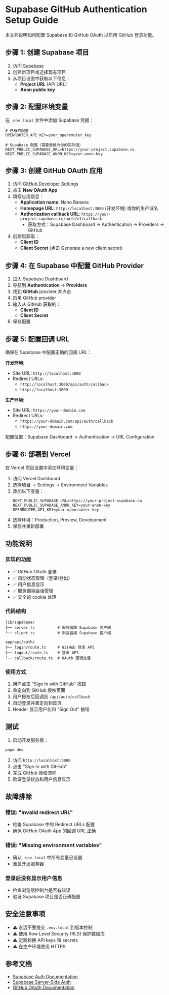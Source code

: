 # Supabase GitHub Authentication Setup Guide

本文档说明如何配置 Supabase 和 GitHub OAuth 以启用 GitHub 登录功能。

## 步骤 1: 创建 Supabase 项目

1. 访问 [Supabase](https://supabase.com/)
2. 创建新项目或选择现有项目
3. 从项目设置中获取以下信息：
   - **Project URL** (API URL)
   - **Anon public key**

## 步骤 2: 配置环境变量

在 `.env.local` 文件中添加 Supabase 凭据：

```env
# 已有的配置
OPENROUTER_API_KEY=your_openrouter_key

# Supabase 配置（需要替换为你的实际值）
NEXT_PUBLIC_SUPABASE_URL=https://your-project.supabase.co
NEXT_PUBLIC_SUPABASE_ANON_KEY=your-anon-key
```

## 步骤 3: 创建 GitHub OAuth 应用

1. 访问 [GitHub Developer Settings](https://github.com/settings/developers)
2. 点击 **New OAuth App**
3. 填写应用信息：
   - **Application name**: Nano Banana
   - **Homepage URL**: `http://localhost:3000` (开发环境) 或你的生产域名
   - **Authorization callback URL**: `https://your-project.supabase.co/auth/v1/callback`
     - 获取方式：Supabase Dashboard → Authentication → Providers → GitHub
4. 创建后获取：
   - **Client ID**
   - **Client Secret** (点击 Generate a new client secret)

## 步骤 4: 在 Supabase 中配置 GitHub Provider

1. 进入 Supabase Dashboard
2. 导航到 **Authentication** → **Providers**
3. 找到 **GitHub** provider 并点击
4. 启用 GitHub provider
5. 输入从 GitHub 获取的：
   - **Client ID**
   - **Client Secret**
6. 保存配置

## 步骤 5: 配置回调 URL

确保在 Supabase 中配置正确的回调 URL：

**开发环境:**
- Site URL: `http://localhost:3000`
- Redirect URLs:
  - `http://localhost:3000/api/auth/callback`
  - `http://localhost:3000`

**生产环境:**
- Site URL: `https://your-domain.com`
- Redirect URLs:
  - `https://your-domain.com/api/auth/callback`
  - `https://your-domain.com`

配置位置：Supabase Dashboard → Authentication → URL Configuration

## 步骤 6: 部署到 Vercel

在 Vercel 项目设置中添加环境变量：

1. 访问 Vercel Dashboard
2. 选择项目 → Settings → Environment Variables
3. 添加以下变量：
   ```
   NEXT_PUBLIC_SUPABASE_URL=https://your-project.supabase.co
   NEXT_PUBLIC_SUPABASE_ANON_KEY=your-anon-key
   OPENROUTER_API_KEY=your-openrouter-key
   ```
4. 选择环境：Production, Preview, Development
5. 保存并重新部署

## 功能说明

### 实现的功能

- ✅ GitHub OAuth 登录
- ✅ 自动状态管理（登录/登出）
- ✅ 用户信息显示
- ✅ 服务器端会话管理
- ✅ 安全的 cookie 处理

### 代码结构

```
lib/supabase/
├── server.ts          # 服务器端 Supabase 客户端
└── client.ts          # 浏览器端 Supabase 客户端

app/api/auth/
├── login/route.ts     # GitHub 登录 API
├── logout/route.ts    # 登出 API
└── callback/route.ts  # OAuth 回调处理
```

### 使用方式

1. 用户点击 "Sign In with GitHub" 按钮
2. 重定向到 GitHub 授权页面
3. 用户授权后回调到 `/api/auth/callback`
4. 自动登录并重定向到首页
5. Header 显示用户名和 "Sign Out" 按钮

## 测试

1. 启动开发服务器：
```bash
pnpm dev
```

2. 访问 `http://localhost:3000`
3. 点击 "Sign In with GitHub"
4. 完成 GitHub 授权流程
5. 验证登录状态和用户信息显示

## 故障排除

### 错误: "Invalid redirect URL"
- 检查 Supabase 中的 Redirect URLs 配置
- 确保 GitHub OAuth App 的回调 URL 正确

### 错误: "Missing environment variables"
- 确认 `.env.local` 中所有变量已设置
- 重启开发服务器

### 登录后没有显示用户信息
- 检查浏览器控制台是否有错误
- 验证 Supabase 项目是否正确配置

## 安全注意事项

- ⚠️ 永远不要提交 `.env.local` 到版本控制
- ⚠️ 使用 Row Level Security (RLS) 保护数据库
- ⚠️ 定期轮换 API keys 和 secrets
- ⚠️ 在生产环境使用 HTTPS

## 参考文档

- [Supabase Auth Documentation](https://supabase.com/docs/guides/auth)
- [Supabase Server-Side Auth](https://supabase.com/docs/guides/auth/server-side)
- [GitHub OAuth Documentation](https://docs.github.com/en/developers/apps/building-oauth-apps)
